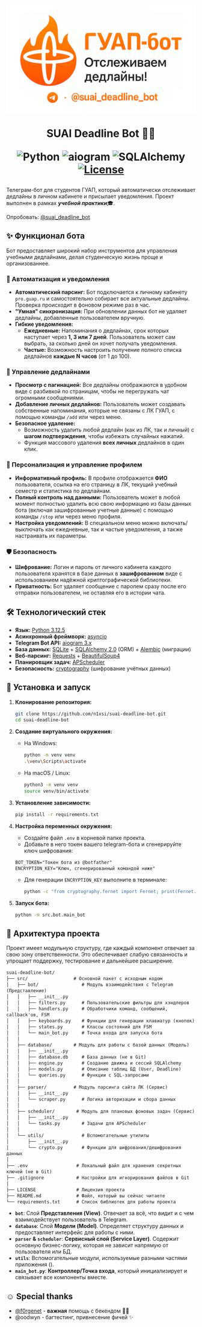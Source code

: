 <h1 align="center">
  <img src="resources/images/preview.png" align="top" alt="Logo">
</h1>

<h1 align="center">
    
  SUAI Deadline Bot 🤖🔥

  ![Python](https://custom-icon-badges.demolab.com/badge/3.10+-ff480d?logo=pythonn&label=Python&labelColor=242523&style=for-the-badge)
  ![aiogram](https://img.shields.io/badge/aiogram-3.x-ff480d?style=for-the-badge&logo=telegram&labelColor=242523)
  ![SQLAlchemy](https://custom-icon-badges.demolab.com/badge/2.0-ff480d?logo=sqlalchemy&label=SQLAlchemy&labelColor=242523&style=for-the-badge)
  [![License](https://custom-icon-badges.demolab.com/badge/MIT-ff480d?logo=law&label=License&labelColor=242523&style=for-the-badge)](LICENSE)
  
</h1>

Телеграм-бот для студентов ГУАП, который автоматически отслеживает дедлайны в личном кабинете и присылает уведомления. Проект выполнен в рамках <b><i>учебной практики</i></b>🎓.

Опробовать: [@suai_deadline_bot](https://t.me/suai_deadline_bot)

## ✨ Функционал бота

Бот предоставляет широкий набор инструментов для управления учебными дедлайнами, делая студенческую жизнь проще и организованнее.

### 🔔 Автоматизация и уведомления

*   **Автоматический парсинг:** Бот подключается к личному кабинету `pro.guap.ru` и самостоятельно собирает все актуальные дедлайны. Проверка происходит в фоновом режиме раз в час.
*   **"Умная" синхронизация:** При обновлении данных бот не удаляет дедлайны, добавленные пользователем вручную.
*   **Гибкие уведомления:**
    *   **Ежедневные:** Напоминания о дедлайнах, срок которых наступает через **1, 3 или 7 дней**. Пользователь может сам выбрать, за сколько дней он хочет получать уведомления.
    *   **Частые:** Возможность настроить получение полного списка дедлайнов **каждые N часов** (от 1 до 100).

### 🔧 Управление дедлайнами

*   **Просмотр с пагинацией:** Все дедлайны отображаются в удобном виде с разбивкой по страницам, чтобы не перегружать чат огромными сообщениями.
*   **Добавление личных дедлайнов:** Пользователь может создавать собственные напоминания, которые не связаны с ЛК ГУАП, с помощью команды `/add` или через меню.
*   **Безопасное удаление:**
    *   Возможность удалить любой дедлайн (как из ЛК, так и личный) с **шагом подтверждения**, чтобы избежать случайных нажатий.
    *   Функция массового удаления **всех личных** дедлайнов в один клик.

### 👤 Персонализация и управление профилем

*   **Информативный профиль:** В профиле отображается **ФИО** пользователя, ссылка на его страницу в ЛК, текущий учебный семестр и статистика по дедлайнам.
*   **Полный контроль над данными:** Пользователь может в любой момент полностью удалить всю свою информацию из базы данных бота (включая зашифрованные учетные данные) с помощью команды `/stop` или через меню профиля.
*   **Настройка уведомлений:** В специальном меню можно включать/выключать как ежедневные, так и частые уведомления, а также настраивать их параметры.

### 🛡 Безопасность

*   **Шифрование:** Логин и пароль от личного кабинета каждого пользователя хранятся в базе данных в **зашифрованном** виде с использованием надёжной криптографической библиотеки.
*   **Приватность:** Бот удаляет сообщение с паролем сразу после его отправки пользователем, не оставляя его в истории чата.

## 🛠 Технологический стек

*   **Язык:** [Python 3.12.5](https://www.python.org/downloads/release/python-3125)
*   **Асинхронный фреймворк:** [asyncio](https://docs.python.org/3/library/asyncio.html)
*   **Telegram Bot API:** [aiogram 3.x](https://docs.aiogram.dev/en/v3.22.0)
*   **База данных:** [SQLite](https://www.sqlite.org/docs.html) + [SQLAlchemy 2.0](https://docs.sqlalchemy.org/en/20) (ORM) + [Alembic](https://alembic.sqlalchemy.org/en/latest) (миграции)
*   **Веб-парсинг:** [Requests](https://requests.readthedocs.io/en/latest) + [BeautifulSoup4](https://beautiful-soup-4.readthedocs.io/en/latest)
*   **Планировщик задач:** [APScheduler](https://apscheduler.readthedocs.io/en/stable/userguide.html)
*   **Безопасность:** [cryptography](https://cryptography.io/en/latest) (шифрование учётных данных)

## 🚀 Установка и запуск

1.  **Клонирование репозитория:**
    ```bash
    git clone https://github.com/n1xsi/suai-deadline-bot.git
    cd suai-deadline-bot
    ```

2.  **Создание виртуального окружения:**
    *   На Windows:
        ```bash
        python -m venv venv
        .\venv\Scripts\activate
        ```
    *   На macOS / Linux:
        ```bash
        python3 -m venv venv
        source venv/bin/activate
        ```

3.  **Установление зависимости:**
    ```bash
    pip install -r requirements.txt
    ```

4.  **Настройка переменных окружения:**
    *   Создайте файл `.env` в корневой папке проекта.
    *   Добавьте в него токен вашего telegram-бота и сгенерируйте ключ шифрования:

    ```.env
    BOT_TOKEN="Токен бота из @botfather"
    ENCRYPTION_KEY="Ключ, сгенерированный командой ниже"
    ```
    *   Для генерации `ENCRYPTION_KEY` выполните в терминале:
        ```bash
        python -c "from cryptography.fernet import Fernet; print(Fernet.generate_key().decode())"
        ```

5.  **Запуск бота:**
    ```bash
    python -m src.bot.main_bot
    ```

## 📂 Архитектура проекта

Проект имеет модульную структуру, где каждый компонент отвечает за свою зону ответственности. Это обеспечивает слабую связанность и упрощает поддержку, тестирование и дальнейшее расширение.

```
suai-deadline-bot/
├── src/                 # Основной пакет с исходным кодом
│   ├── bot/                # Модуль взаимодействия с Telegram (Представление)
│   │   ├── __init__.py
│   │   ├── filters.py      # Пользовательские фильтры для хэндлеров
│   │   ├── handlers.py     # Обработчики команд, сообщений, callback'ов, FSM
│   │   ├── keyboards.py    # Функции для генерации клавиатур (кнопок)
│   │   ├── states.py       # Классы состояний для FSM
│   │   └── main_bot.py     # Точка входа для запуска бота
│   │
│   ├── database/        # Модуль для работы с базой данных (Модель)
│   │   ├── __init__.py
│   │   ├── database.db     # База данных (не в Git)
│   │   ├── engine.py       # Создание движка и сессий SQLAlchemy
│   │   ├── models.py       # Описание таблиц БД (User, Deadline)
│   │   └── queries.py      # Функции с SQL-запросами
│   │
│   ├── parser/          # Модуль парсинга сайта ЛК (Сервис)
│   │   ├── __init__.py
│   │   └── scraper.py      # Логика авторизации и сбора данных
│   │
│   ├── scheduler/        # Модуль для плановых фоновых задач (Сервис)
│   │   ├── __init__.py
│   │   └── tasks.py        # Задачи для APScheduler
│   │
│   └── utils/              # Вспомогательные утилиты
│       ├── __init__.py
│       └── crypto.py       # Функции для шифрования/дешифрования данных
│
├── .env                  # Локальный файл для хранения секретных ключей (не в Git)
├── .gitignore            # Настройки для игнорирования файлов в Git
│
├── LICENSE               # Лицензия проекта
├── README.md             # Файл, который вы сейчас читаете
└── requirements.txt      # Список библиотек для работы проекта
```
*   **`bot`**: Слой **Представления (View)**. Отвечает за всё, что видит и с чем взаимодействует пользователь в Telegram.
*   **`database`**: Слой **Модели (Model)**. Определяет структуру данных и предоставляет интерфейс для работы с ними.
*   **`parser` & `scheduler`**: **Сервисный слой (Service Layer)**. Содержит основную бизнес-логику, которая не зависит напрямую от пользователя или БД.
*   **`utils`**: Вспомогательные модули, используемые разными частями приложения ().
*   **`main_bot.py`**: **Контроллер/Точка входа**, который инициализирует и связывает все компоненты вместе.

## ☺️ Special thanks
* [@f0rgenet](https://github.com/f0rgenet) - <b>важная</b> помощь с бекендом 🐍🙏
* @oodwyn - багтестинг, привнесение фичей ✨
